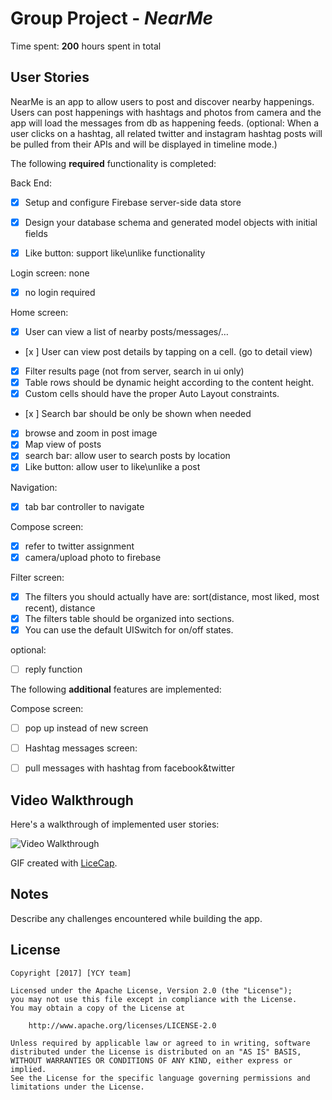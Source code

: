 # Group Project - *NearMe*

Time spent: **200** hours spent in total

## User Stories

NearMe is an app to allow users to post and discover nearby happenings. Users can post happenings with hashtags and photos from camera and the app will load the messages from db as happening feeds. (optional: When a user clicks on a hashtag, all related twitter and instagram hashtag posts will be pulled from their APIs and will be displayed in timeline mode.)


The following **required** functionality is completed:

Back End:
- [x] Setup and configure Firebase server-side data store
- [x] Design your database schema and generated model objects with initial fields
- [x] Like button: support like\unlike functionality


Login screen: none
- [x] no login required


Home screen:
- [x] User can view a list of nearby posts/messages/…
- [x ] User can view post details by tapping on a cell. (go to detail view)
- [x] Filter results page (not from server, search in ui only)
- [x] Table rows should be dynamic height according to the content height.
- [x] Custom cells should have the proper Auto Layout constraints.
- [x ] Search bar should be only be shown when needed
- [x] browse and zoom in post image
- [x] Map view of posts
- [x] search bar: allow user to search posts by location
- [x] Like button: allow user to like\unlike a post

Navigation:
- [x] tab bar controller to navigate


Compose screen:
- [x] refer to twitter assignment
- [x] camera/upload photo to firebase

Filter screen:

- [x] The filters you should actually have are: sort(distance, most liked, most recent), distance
- [x] The filters table should be organized into sections.
- [x] You can use the default UISwitch for on/off states.

optional:
- [ ] reply function

The following **additional** features are implemented:

Compose screen:
- [ ] pop up instead of new screen

- [ ] Hashtag messages screen:
 - [ ] pull messages with hashtag from facebook&twitter




## Video Walkthrough

Here's a walkthrough of implemented user stories:

<img src='week7.gif' title='Video Walkthrough' width='' alt='Video Walkthrough' />

GIF created with [LiceCap](http://www.cockos.com/licecap/).

## Notes

Describe any challenges encountered while building the app.

## License

    Copyright [2017] [YCY team]

    Licensed under the Apache License, Version 2.0 (the "License");
    you may not use this file except in compliance with the License.
    You may obtain a copy of the License at

        http://www.apache.org/licenses/LICENSE-2.0

    Unless required by applicable law or agreed to in writing, software
    distributed under the License is distributed on an "AS IS" BASIS,
    WITHOUT WARRANTIES OR CONDITIONS OF ANY KIND, either express or implied.
    See the License for the specific language governing permissions and
    limitations under the License.

